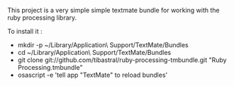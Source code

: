 This project is a very simple simple textmate bundle for working with the
ruby processing library.


To install it :

* mkdir -p ~/Library/Application\ Support/TextMate/Bundles
* cd ~/Library/Application\ Support/TextMate/Bundles
* git clone git://github.com/tibastral/ruby-processing-tmbundle.git "Ruby Processing.tmbundle"
* osascript -e 'tell app "TextMate" to reload bundles'
